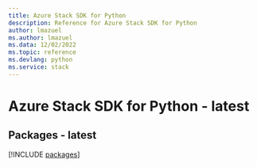 ```yaml
---
title: Azure Stack SDK for Python
description: Reference for Azure Stack SDK for Python
author: lmazuel
ms.author: lmazuel
ms.data: 12/02/2022
ms.topic: reference
ms.devlang: python
ms.service: stack
---
```

# Azure Stack SDK for Python - latest
## Packages - latest
[!INCLUDE [packages](stack-index.md)]